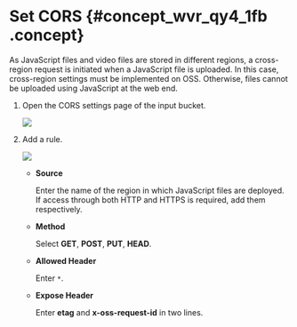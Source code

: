 # Set CORS {#concept_wvr_qy4_1fb .concept}

As JavaScript files and video files are stored in different regions, a cross-region request is initiated when a JavaScript file is uploaded. In this case, cross-region settings must be implemented on OSS. Otherwise, files cannot be uploaded using JavaScript at the web end.

1.  Open the CORS settings page of the input bucket.

    ![](http://static-aliyun-doc.oss-cn-hangzhou.aliyuncs.com/assets/img/11387/153993568611340_en-US.png)

2.  Add a rule.

    ![](http://static-aliyun-doc.oss-cn-hangzhou.aliyuncs.com/assets/img/11387/153993568611341_en-US.png)

    -   **Source**

        Enter the name of the region in which JavaScript files are deployed. If access through both HTTP and HTTPS is required, add them respectively.

    -   **Method**

        Select **GET**, **POST**, **PUT**, **HEAD**.

    -   **Allowed Header**

        Enter `*`.

    -   **Expose Header**

        Enter **etag** and **x-oss-request-id** in two lines.


